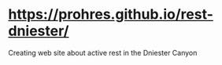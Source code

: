 # https://prohres.github.io/rest-dniester/
Creating web site about active rest in the Dniester Canyon
